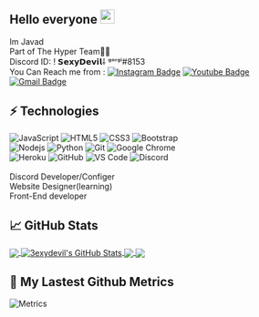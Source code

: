 ## Hello everyone <img src="https://media.giphy.com/media/hvRJCLFzcasrR4ia7z/giphy.gif" width="25px"></a>
Im Javad
</br>
Part of The Hyper Team🙋‍♂️
</br>
Discord ID: ! 𝗦𝗲𝘅𝘆𝗗𝗲𝘃𝗶𝗹⸸ ᵍᵒʳᵍⁱ#8153
</br>
You Can Reach me from :
  [![Instagram Badge](https://img.shields.io/badge/-X_.jvd-purple?style=flat-square&logo=instagram&logoColor=white&link=https://instagram.com/X_.jvd/)](https://instagram.com/X_.jvd)
  [![Youtube Badge](https://img.shields.io/badge/-SexyDevil-darkred?style=flat-square&logo=youtube&logoColor=white&link=https://www.youtube.com/c/3exyDevil)](https://www.youtube.com/c/SexyDevil)
  [![Gmail Badge](https://img.shields.io/badge/-javadfrt@gmail.com-c14438?style=flat-square&logo=Gmail&logoColor=white&link=mailto:javadfrt@gmail.com)](javadfrt@gmail.com)</br>
## ⚡ Technologies
![JavaScript](https://img.shields.io/badge/-JavaScript-black?style=flat-square&logo=javascript)
![HTML5](https://img.shields.io/badge/-HTML5-E34F26?style=flat-square&logo=html5&logoColor=white)
![CSS3](https://img.shields.io/badge/-CSS3-1572B6?style=flat-square&logo=css3)
![Bootstrap](https://img.shields.io/badge/-Bootstrap-563D7C?style=flat-square&logo=bootstrap)</br>
![Nodejs](https://img.shields.io/badge/-Nodejs-black?style=flat-square&logo=Node.js)
![Python](https://img.shields.io/badge/-Python-black?style=flat-square&logo=Python)
![Git](https://img.shields.io/badge/-Git-black?style=flat-square&logo=git)
![Google Chrome](https://img.shields.io/badge/Chrome-black?style=flat-square&logo=google-chrome)</br>
![Heroku](https://img.shields.io/badge/-Heroku-430098?style=flat-square&logo=heroku)
![GitHub](https://img.shields.io/badge/-GitHub-181717?style=flat-square&logo=github)
![VS Code](https://img.shields.io/badge/-VS%20Code-007ACC?style=flat-square&logo=visual-studio-code)
![Discord](https://img.shields.io/badge/Discord-black?style=flat-square&logo=discord)</br></br>
Discord Developer/Configer</br>
Website Designer(learning)</br>
Front-End developer</br>

## &#x1f4c8; GitHub Stats

<a href="https://github.com/3exydevil/3exydevil">
  <img align="center" src="https://github-readme-stats.vercel.app/api/top-langs/?username=3exydevil&hide=tex&title_color=ffff&text_color=ffff&icon_color=ffff&bg_color=1d1f21&langs_count=5" />
</a>
<a href="https://github.com/3exydevil/3exydevil">
  <img align="center" src="https://github-readme-stats.vercel.app/api?username=3exydevil&show_icons=true&line_height=27&count_private=true&title_color=ffff&text_color=ffff&icon_color=ffff&bg_color=1d1f21" alt="3exydevil's GitHub Stats" />
</a>

<a href="https://github.com/3exydevil/Discord-Self-Bot">
  <img align="center" src="https://github-readme-stats.vercel.app/api/pin/?username=3exydevil&repo=Discord-Self-Bot&title_color=ffff&text_color=c9cacc&icon_color=ffff&bg_color=1d1f21" />
</a>


<a href="https://github.com/3exydevil/sms-bomber">
  <img align="center" src="https://github-readme-stats.vercel.app/api/pin/?username=3exydevil&repo=sms-bomber&title_color=ffff&text_color=c9cacc&icon_color=ffff&bg_color=1d1f21" />
</a> 

## 🔔 My Lastest Github Metrics
![Metrics](https://metrics.lecoq.io/3exydevil?template=classic&base.header=0&gists=1&lines=1&config.timezone=America%2FToronto)
